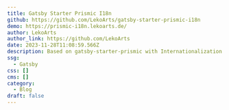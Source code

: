 ```yaml
---
title: Gatsby Starter Prismic I18n
github: https://github.com/LekoArts/gatsby-starter-prismic-i18n
demo: https://prismic-i18n.lekoarts.de/
author: LekoArts
author_link: https://github.com/LekoArts
date: 2023-11-28T11:08:59.566Z
description: Based on gatsby-starter-prismic with Internationalization (i18n) support
ssg:
  - Gatsby
css: []
cms: []
category:
  - Blog
draft: false
---
```

